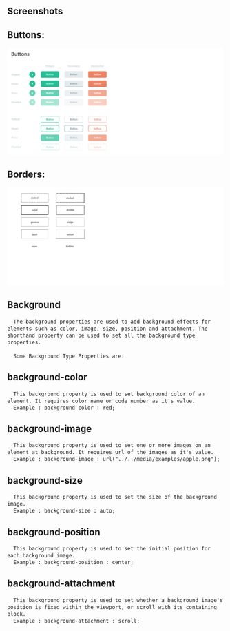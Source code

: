## Screenshots
## Buttons:
![App Screenshot](./Buttons.png)

## Borders:
![App Screenshot](./Borders.png)

## Background
      The background properties are used to add background effects for elements such as color, image, size, position and attachment. The shorthand property can be used to set all the background type properties.

      Some Background Type Properties are:

## background-color
      This background property is used to set background color of an element. It requires color name or code number as it's value.
      Example : background-color : red;

## background-image
      This background property is used to set one or more images on an element at background. It requires url of the images as it's value.
      Example : background-image : url("../../media/examples/apple.png");

## background-size
      This background property is used to set the size of the background image.
      Example : background-size : auto;

## background-position
      This background property is used to set the initial position for each background image.
      Example : background-position : center;
            
## background-attachment
      This background property is used to set whether a background image's position is fixed within the viewport, or scroll with its containing block.
      Example : background-attachment : scroll;
